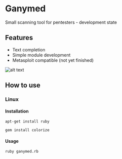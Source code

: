 # Ganymed        

Small scanning tool for pentesters - development state

## Features

- Text completion 
- Simple module development
- Metasploit compatible (not yet finished)

![alt text][logo]

[logo]: http://i.epvpimg.com/wEU6g.png "Preview development state"


## How to use

### Linux

#### Installation
```
apt-get install ruby
```
```
gem install colorize
```

#### Usage

```
ruby ganymed.rb
```
